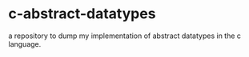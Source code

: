 # c-abstract-datatypes
a repository to dump my implementation of abstract datatypes in the c language.
